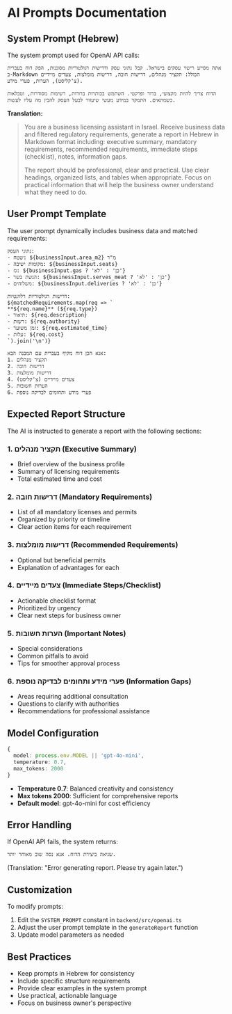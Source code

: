 # AI Prompts Documentation

## System Prompt (Hebrew)

The system prompt used for OpenAI API calls:

```
אתה מסייע רישוי עסקים בישראל. קבל נתוני עסק ודרישות רגולטוריות מסוננות, הפק דוח בעברית ב-Markdown הכולל: תקציר מנהלים, דרישות חובה, דרישות מומלצות, צעדים מיידיים (צ'קליסט), הערות, פערי מידע.

הדוח צריך להיות מקצועי, ברור ופרקטי. השתמש בכותרות ברורות, רשימות מסודרות, וטבלאות כשמתאים. התמקד במידע מעשי שיעזור לבעל העסק להבין מה עליו לעשות.
```

**Translation:**
> You are a business licensing assistant in Israel. Receive business data and filtered regulatory requirements, generate a report in Hebrew in Markdown format including: executive summary, mandatory requirements, recommended requirements, immediate steps (checklist), notes, information gaps.
>
> The report should be professional, clear and practical. Use clear headings, organized lists, and tables when appropriate. Focus on practical information that will help the business owner understand what they need to do.

## User Prompt Template

The user prompt dynamically includes business data and matched requirements:

```
נתוני העסק:
- שטח: ${businessInput.area_m2} מ"ר
- מקומות ישיבה: ${businessInput.seats}
- גז: ${businessInput.gas ? 'כן' : 'לא'}
- הגשת בשר: ${businessInput.serves_meat ? 'כן' : 'לא'}
- משלוחים: ${businessInput.deliveries ? 'כן' : 'לא'}

דרישות רגולטוריות רלוונטיות:
${matchedRequirements.map(req => `
**${req.name}** (${req.type})
- תיאור: ${req.description}
- רשות: ${req.authority}
- זמן משוער: ${req.estimated_time}
- עלות: ${req.cost}
`).join('\n')}

אנא הכן דוח מקיף בעברית עם המבנה הבא:
1. תקציר מנהלים
2. דרישות חובה
3. דרישות מומלצות
4. צעדים מיידיים (צ'קליסט)
5. הערות חשובות
6. פערי מידע ותחומים לבדיקה נוספת
```

## Expected Report Structure

The AI is instructed to generate a report with the following sections:

### 1. תקציר מנהלים (Executive Summary)
- Brief overview of the business profile
- Summary of licensing requirements
- Total estimated time and cost

### 2. דרישות חובה (Mandatory Requirements)
- List of all mandatory licenses and permits
- Organized by priority or timeline
- Clear action items for each requirement

### 3. דרישות מומלצות (Recommended Requirements)
- Optional but beneficial permits
- Explanation of advantages for each

### 4. צעדים מיידיים (Immediate Steps/Checklist)
- Actionable checklist format
- Prioritized by urgency
- Clear next steps for business owner

### 5. הערות חשובות (Important Notes)
- Special considerations
- Common pitfalls to avoid
- Tips for smoother approval process

### 6. פערי מידע ותחומים לבדיקה נוספת (Information Gaps)
- Areas requiring additional consultation
- Questions to clarify with authorities
- Recommendations for professional assistance

## Model Configuration

```typescript
{
  model: process.env.MODEL || 'gpt-4o-mini',
  temperature: 0.7,
  max_tokens: 2000
}
```

- **Temperature 0.7**: Balanced creativity and consistency
- **Max tokens 2000**: Sufficient for comprehensive reports
- **Default model**: gpt-4o-mini for cost efficiency

## Error Handling

If OpenAI API fails, the system returns:
```
שגיאה ביצירת הדוח. אנא נסה שוב מאוחר יותר.
```
(Translation: "Error generating report. Please try again later.")

## Customization

To modify prompts:
1. Edit the `SYSTEM_PROMPT` constant in `backend/src/openai.ts`
2. Adjust the user prompt template in the `generateReport` function
3. Update model parameters as needed

## Best Practices

- Keep prompts in Hebrew for consistency
- Include specific structure requirements
- Provide clear examples in the system prompt
- Use practical, actionable language
- Focus on business owner's perspective
